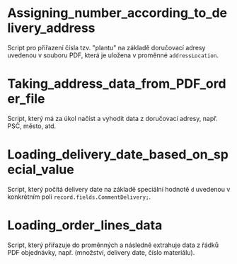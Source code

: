 # Assigning_number_according_to_delivery_address

Script pro přiřazení čísla tzv. "plantu" na základě doručovací adresy uvedenou v souboru PDF, která je uložena v proměnné `addressLocation`.

# Taking_address_data_from_PDF_order_file

Script, který má za úkol načíst a vyhodit data z doručovací adresy, např. PSČ, město, atd.

# Loading_delivery_date_based_on_special_value

Script, který počítá delivery date na základě speciální hodnotě `d` uvedenou v konkrétním poli `record.fields.CommentDelivery;`.

# Loading_order_lines_data

Script, který přiřazuje do proměnných a následně extrahuje data z řádků PDF objednávky, např. (množství, delivery date, číslo materiálu).
